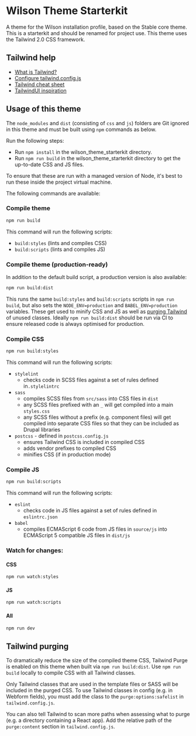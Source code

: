 # Wilson Theme Starterkit

A theme for the Wilson installation profile, based on the Stable core theme. This is a starterkit and should be renamed for project use. This
theme uses the Tailwind 2.0 CSS framework.

## Tailwind help

- [What is Tailwind?](https://tailwindcss.com/)
- [Configure tailwind.config.js](https://tailwindcss.com/docs/configuration)
- [Tailwind cheat sheet](https://nerdcave.com/tailwind-cheat-sheet)
- [TailwindUI inspiration](https://tailwindui.com/components)

## Usage of this theme

The `node_modules` and `dist` (consisting of `css` and `js`) folders are Git ignored in this theme and must be built using `npm` commands as below.

Run the following steps:

- Run `npm install` in the wilson_theme_starterkit directory.
- Run `npm run build` in the wilson_theme_starterkit directory to get the up-to-date CSS and JS files.

To ensure that these are run with a managed version of Node, it's best to run these inside the project virtual machine.

The following commands are available:

### Compile theme
```bash
npm run build
```

This command will run the following scripts:
- `build:styles` (lints and compiles CSS)
- `build:scripts` (lints and compiles JS)

### Compile theme (production-ready)

In addition to the default build script, a production version is also available:

```bash
npm run build:dist
```

This runs the same `build:styles` and `build:scripts` scripts in `npm run build`, but also sets the `NODE_ENV=production` and `BABEL_ENV=production` variables. These get used to minify CSS and JS as well as [purging Tailwind](#tailwind-purging) of unused classes. Ideally `npm run build:dist` should be run via CI to ensure released code is always optimised for production.

### Compile CSS
```bash
npm run build:styles
```

This command will run the following scripts:
- `stylelint`
  - checks code in SCSS files against a set of rules defined in`.stylelintrc` 
- `sass`
  - compiles SCSS files from `src/sass` into CSS files in `dist`
  - any SCSS files prefixed with an `_` will get compiled into a main `styles.css`
  - any SCSS files without a prefix (e.g. component files) will get compiled into separate CSS files so that they can be included as Drupal libraries
- `postcss` - defined in `postcss.config.js`
  - ensures Tailwind CSS is included in compiled CSS 
  - adds vendor prefixes to compiled CSS
  - minifies CSS (if in production mode)

### Compile JS
```bash
npm run build:scripts
```

This command will run the following scripts:
- `eslint`
  - checks code in JS files against a set of rules defined in `eslintrc.json`
- `babel`
  - compiles ECMAScript 6 code from JS files in `source/js` into ECMAScript 5 compatible JS files in `dist/js`

### Watch for changes:

#### CSS
```bash
npm run watch:styles
```

#### JS
```bash
npm run watch:scripts
```

#### All
```bash
npm run dev
```

## Tailwind purging

To dramatically reduce the size of the compiled theme CSS, Tailwind Purge is enabled on this theme when built via `npm run build:dist`. Use `npm run build` locally to compile CSS with all Tailwind classes.

Only Tailwind classes that are used in the template files or SASS will be included in the purged CSS. To use Tailwind classes in config (e.g. in Webform fields), you must add the class to the `purge:options:safelist` in `tailwind.config.js`.

You can also tell Tailwind to scan more paths when assessing what to purge (e.g. a directory containing a React app). Add the relative path of the `purge:content` section in `tailwind.config.js`.
